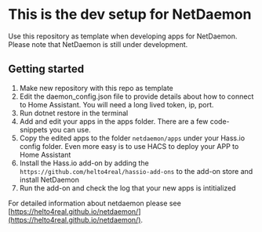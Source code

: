 # This is the dev setup for NetDaemon

Use this repository as template when developing apps for NetDaemon. Please note that NetDaemon is still under development.

## Getting started

1. Make new repository with this repo as template
2. Edit the daemon_config.json file to provide details about how to connect to Home Assistant. You will need a long lived token, ip, port.
3. Run dotnet restore in the terminal
4. Add and edit your apps in the apps folder. There are a few code-snippets you can use.
5. Copy the edited apps to the folder `netdaemon/apps` under your Hass.io config folder. Even more easy is to use HACS to deploy your APP to Home Assistant
6. Install the Hass.io add-on by adding the `https://github.com/helto4real/hassio-add-ons` to the add-on store and install NetDaemon
7. Run the add-on and check the log that your new apps is intitialized

For detailed information about netdaemon please see [https://helto4real.github.io/netdaemon/](https://helto4real.github.io/netdaemon/).

